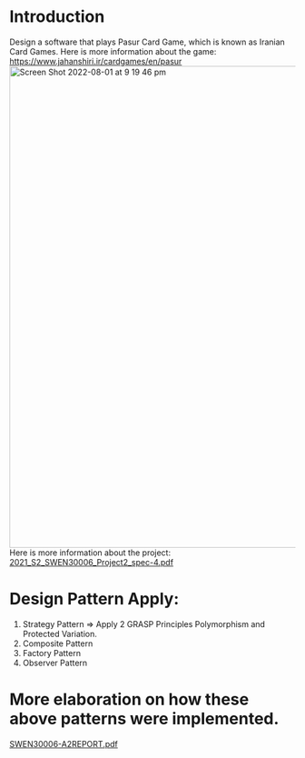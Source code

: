 # Introduction
Design a software that plays Pasur Card Game, which is known as Iranian Card Games. 
Here is more information about the game: https://www.jahanshiri.ir/cardgames/en/pasur
<img width="848" alt="Screen Shot 2022-08-01 at 9 19 46 pm" src="https://user-images.githubusercontent.com/67673784/182137434-b292d4ab-0887-4cdd-84cb-0ac1ac9d06ac.png">
Here is more information about the project: 
[2021_S2_SWEN30006_Project2_spec-4.pdf](https://github.com/JerryLuong/Pasur-Card-Game/files/9233471/2021_S2_SWEN30006_Project2_spec-4.pdf)
# Design Pattern Apply: 
1. Strategy Pattern => Apply 2 GRASP Principles Polymorphism and Protected Variation. 
2. Composite Pattern
3. Factory Pattern
4. Observer Pattern

# More elaboration on how these above patterns were implemented. 
[SWEN30006-A2REPORT.pdf](https://github.com/JerryLuong/Pasur-Card-Game/files/9233535/SWEN30006-A2REPORT.pdf)


